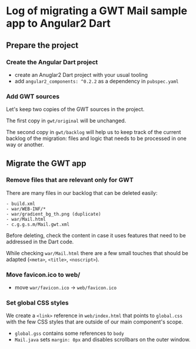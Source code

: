 # Log of migrating a GWT Mail sample app to Angular2 Dart

## Prepare the project

### Create the Angular Dart project

- create an Anuglar2 Dart project with your usual tooling
- add `angular2_components: ^0.2.2` as a dependency in `pubspec.yaml`

### Add GWT sources

Let's keep two copies of the GWT sources in the project.

The first copy in `gwt/original` will be unchanged.

The second copy in `gwt/backlog` will help us to keep track of the
current backlog of the migration: files and logic that needs to be
processed in one way or another.


## Migrate the GWT app

### Remove files that are relevant only for GWT

There are many files in our backlog that can be deleted easily:

```
- build.xml
- war/WEB-INF/*
- war/gradient_bg_th.png (duplicate)
- war/Mail.html
- c.g.g.s.m/Mail.gwt.xml
```

Before deleting, check the content in case it uses features that
need to be addressed in the Dart code.

While checking `war/Mail.html` there are a few small touches that
should be adapted (`<meta>`, `<title>`, `<noscript>`).

### Move favicon.ico to web/

- move `war/favicon.ico` -> `web/favicon.ico`

### Set global CSS styles

We create a `<link>` reference in `web/index.html` that points
to `global.css` with the few CSS styles that are outside of our
main component's scope.

- `global.gss` contains some references to `body`
- `Mail.java` sets `margin: 0px` and disables scrollbars on the outer window.
